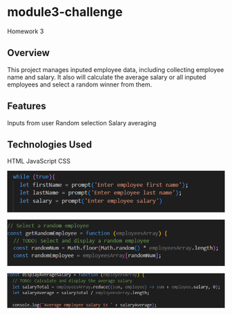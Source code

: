 # module3-challenge
Homework 3

## Overview
This project manages inputed employee data, including collecting employee name and salary. It also will calculate the average salary or all inputed employees and select a random winner from them.

## Features
Inputs from user
Random selection
Salary averaging

## Technologies Used
HTML
JavaScript
CSS

![UserInput](./assets/img/userinput.png "UserInput")

![RandomSelection](./assets/img/randomselector.png "RandomSelection")

![SalaryAverage](./assets/img/averagesalary.png "SalaryAverage")